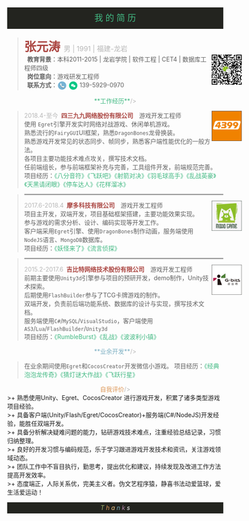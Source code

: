 <p style="background-color:#23241F; width:100%; height:50px;line-height:50px;text-align:center;font-size:20px">
<span style="color:#42B983">我 的 简 历</span>
</p>

><span style="font-size:28px;color:#ab4642;">**张元涛**&nbsp;<span style="color:#b8b8b8;font-size:16px;">男 | 1991 | 福建-龙岩</span></span><br>
><img src="assets/code.jpg"  width="70" height="70" type="image/jpeg" style="float: right;margin-bottom: 1em; margin-right: -3.05em;">
>&ensp;**教育背景**：本科2011-2015 | 龙岩学院 | 软件工程 | CET4 | 数据库工程师四级<br>
>&ensp;**岗位意向**：游戏研发工程师<br>
>&ensp;**联系方式**：<img src="assets/电话2.png"  width="22" height="22" type="image/jpeg" style="vertical-align: middle;"> <img src="assets/微信1.png"  width="22" height="22" type="image/jpeg"  style="vertical-align: middle;"> 139-5929-0970

<center><span style="color:#b8b8b8"><span style="color:#42B983">**工作经历**</span>/></span></center>

><span style="color:#b8b8b8">2018.4-至今</span>&ensp;<span style="color:#ab4642">**四三九九网络股份有限公司**</span>&ensp;&ensp;游戏开发工程师
><img src="assets/4399.png"  width="70" height="70" type="image/jpeg" style="float: right; margin-bottom:2em;margin-right: -3.05em; "> <br>
>使用 `Egret`引擎开发实时网络对战游戏、休闲单机游戏。<br>
>熟悉流行的`FairyGUI`UI框架，熟悉`DragonBones`龙骨换装。<br>
>熟悉游戏开发常见的状态同步、帧同步，熟悉客户端性能优化的一般方法。<br>
>各项目主要功能技术难点攻关，撰写技术文档。<br>
>任前端组长，参与前端框架补充与完善，工具组件开发，前端规范完善。<br>
>项目经历：<span style="color:#42B983">《八分音符》《飞跃吧》《射箭对决》《羽毛球高手》《乱战英豪》《天黑请闭眼》《停车达人》《花样溜冰》

>---
><span style="color:#b8b8b8">2017.6-2018.4</span>&ensp;<span style="color:#ab4642">**摩多科技有限公司**</span>&ensp;&ensp;游戏开发工程师
><img src="assets/modo.png"  width="70" height="70" type="image/jpeg" style="float: right;margin-bottom: 3em; margin-right: -3.05em; "> <br>
>项目主开发，双端开发，项目基础框架搭建，主要功能效果实现。<br>
>参与游戏的需求分析、设计、编码实现等开发工作。<br>
>客户端采用`Egret`引擎、使用`DragonBones`制作动画，服务端使用`NodeJS`语言、`MongoDB`数据库。<br>
>项目经历：<span style="color:#42B983">《妖怪来了》《流言侦探》</span>

>---
><span style="color:#b8b8b8">2015.2-2017.6</span>&ensp;<span style="color:#ab4642">**吉比特网络技术股份有限公司**</span>&ensp;&ensp;游戏开发工程师
><img src="assets/gbits.png"  width="70" height="70" type="image/jpeg" style="float: right;margin-bottom: 3em;  margin-right: -3.05em; "> <br>
>前期主要使用`Unity3d`引擎参与项目的预研开发，demo制作，Unity技术探索。<br>
>后期使用`FlashBuilder`参与了TCG卡牌游戏的制作。<br>
>双端开发，负责前后端功能系统、数据库的设计与实现，撰写技术文档。<br>
>服务端使用`C#`/`MySQL`/`VisualStudio`，客户端使用`AS3`/`Lua`/`FlashBuilder`/`Unity3d`<br>
>项目经历：<span style="color:#42B983">《RumbleBurst》《乱战》《波波利小镇》</span>

<center><span style="color:#b8b8b8"><span style="color:#7cafc2">**业余开发**</span>/></span></center>

>在业余期间使用`Egret`和`CocosCreator`开发微信小游戏。
>项目经历：<span style="color:#42B983">《经典泡泡龙传奇》《猜灯谜大作战》《飞跃行星》</span>

<center><span style="color:#b8b8b8"><span style="color:#dc9656">自我评价</span>/></span></center>
>+ 熟悉使用Unity、Egret、CocosCreator 进行游戏开发，积累了诸多类型游戏项目经验。<br>
>+ 具备客户端(Unity/Flash/Egret/CocosCreator)+服务端(C#/NodeJS)开发经验，能胜任双端开发。<br>
>+ 具备分析解决疑难问题的能力，钻研游戏技术难点，注重经验总结记录，习惯归纳整理。<br>
>+ 良好的开发习惯与编码规范，乐于学习跟进游戏开发技术和资讯，关注游戏领域动态。<br>
>+ 团队工作中不盲目执行，勤思考，提出优化和建议，持续发现及改进工作方法提高开发效率。<br>
>+ 态度端正，人际关系优，完美主义者。伪文艺程序猿，静喜书法动爱篮球，爱生活爱运动！<br>

<p style="background-color:#23241F; width:100%; height:26px;line-height:26px;text-align:center;font-size:14px">
<i>
<span style="color:#a1b56c">T</span>
<span style="color:#dc9656">h</span>
<span style="color:#f7ca88">a</span>
<span style="color:#7cafc2">n</span>
<span style="color:#ba8baf">k</span>
<span style="color:#ffffff">s</span>
</i>
</p>
